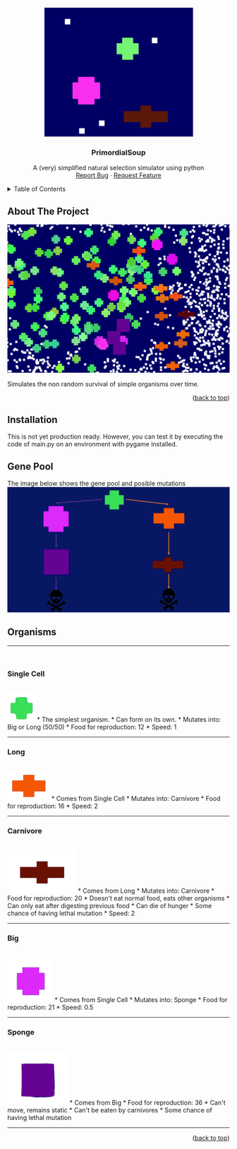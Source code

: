 <!-- PROJECT LOGO -->
<br />
<div align="center">
<img src="images/header.png" alt="Header">

  <h3 align="center">PrimordialSoup</h3>

  <p align="center">
   A (very) simplified natural selection simulator using python
    <br />
    <a href="https://github.com/othneildrew/Best-README-Template/issues">Report Bug</a>
    ·
    <a href="https://github.com/othneildrew/Best-README-Template/issues">Request Feature</a>
  </p>
</div>



<!-- TABLE OF CONTENTS -->
<details>
  <summary>Table of Contents</summary>
  <ol>
    <li>
      <a href="#about-the-project">About The Project</a>
    </li>
    <li>
      <a href="#installation">Installation</a>
    </li>
    <li>
      <a href="#gene-pool">Gene Pool</a>
    </li>
  </ol>
</details>



<!-- ABOUT THE PROJECT -->
## About The Project

<img src='images/screenshot.png'>

Simulates the non random survival of simple organisms over time.

<p align="right">(<a href="#readme-top">back to top</a>)</p>

## Installation

This is not yet production ready. However, you can test it by executing the code of main.py on an environment with pygame installed.

## Gene Pool

The image below shows the gene pool and posible mutations
<br/>
<img src='images/tree.png'>

## Organisms

<hr/>
<br/>

### Single Cell
<br/>
<img src='images/single_cell.png'>
* The simplest organism.
* Can form on its own.
* Mutates into: Big or Long (50/50)
* Food for reproduction: 12
* Speed: 1
<hr/>

### Long
<br/>
<img src='images/long.png'>
* Comes from Single Cell
* Mutates into: Carnivore
* Food for reproduction: 16
* Speed: 2
<hr/>

### Carnivore
<br/>
<img src='images/carnivore.png'>
* Comes from Long
* Mutates into: Carnivore
* Food for reproduction: 20
* Doesn't eat normal food, eats other organisms
* Can only eat after digesting previous food
* Can die of hunger
* Some chance of having lethal mutation
* Speed: 2
<hr/>

### Big
<br/>
<img src='images/big.png'>
* Comes from Single Cell
* Mutates into: Sponge
* Food for reproduction: 21
* Speed: 0.5
<hr/>

### Sponge
<br/>
<img src='images/sponge.png'>
* Comes from Big
* Food for reproduction: 36
* Can't move, remains static
* Can't be eaten by carnivores
* Some chance of having lethal mutation
<hr/>


<p align="right">(<a href="#readme-top">back to top</a>)</p>
